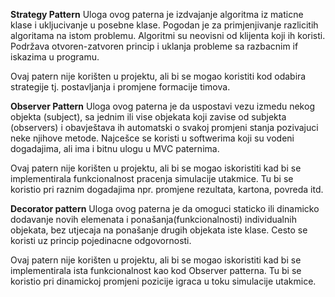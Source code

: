 ﻿**Strategy Pattern**
Uloga ovog paterna je izdvajanje algoritma iz maticne klase i ukljucivanje u posebne klase. Pogodan je za primjenjivanje razlicitih algoritama na istom problemu. Algoritmi su neovisni od klijenta koji ih koristi. Podržava otvoren-zatvoren princip i uklanja probleme sa razbacnim if iskazima u programu.

Ovaj patern nije korišten u projektu, ali bi se mogao koristiti kod odabira strategije tj. postavljanja i promjene formacije timova.

**Observer Pattern**
Uloga ovog paterna je da uspostavi vezu izmedu nekog objekta (subject), sa jednim ili vise objekata koji zavise od subjekta (observers) i obavještava ih automatski o svakoj promjeni stanja pozivajuci neke njihove metode. Najcešce se koristi u softwerima koji su vodeni dogadajima, ali ima i bitnu ulogu u MVC paternima.

Ovaj patern nije korišten u projektu, ali bi se mogao iskoristiti kad bi se implementirala funkcionalnost pracenja simulacije utakmice. Tu bi se koristio pri raznim dogadajima npr. promjene rezultata, kartona, povreda itd.

**Decorator pattern**
Uloga ovog paterna je da omoguci staticko ili dinamicko dodavanje novih elemenata i ponašanja(funkcionalnosti) individualnih objekata, bez utjecaja na ponašanje drugih objekata iste klase. Cesto se koristi uz princip pojedinacne odgovornosti.

Ovaj patern nije korišten u projektu, ali bi se mogao iskoristiti kad bi se implementirala ista funkcionalnost kao kod Observer patterna. Tu bi se koristio pri dinamickoj promjeni pozicije igraca u toku simulacije utakmice.
